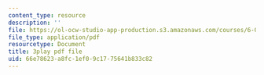 ```yaml
---
content_type: resource
description: ''
file: https://ol-ocw-studio-app-production.s3.amazonaws.com/courses/6-042j-mathematics-for-computer-science-spring-2015/66e78623a8fc1ef09c1775641b833c82_fV3v6qQ3w4A.pdf
file_type: application/pdf
resourcetype: Document
title: 3play pdf file
uid: 66e78623-a8fc-1ef0-9c17-75641b833c82
---
```

